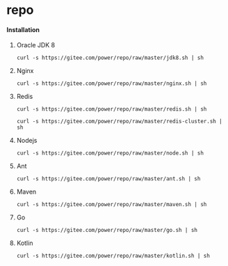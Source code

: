 # repo

#### Installation

1.  Oracle JDK 8

    `curl -s https://gitee.com/power/repo/raw/master/jdk8.sh | sh`
2.  Nginx

    `curl -s https://gitee.com/power/repo/raw/master/nginx.sh | sh`
3.  Redis

    `curl -s https://gitee.com/power/repo/raw/master/redis.sh | sh`

    `curl -s https://gitee.com/power/repo/raw/master/redis-cluster.sh | sh`
4. Nodejs

    `curl -s https://gitee.com/power/repo/raw/master/node.sh | sh`
5. Ant

    `curl -s https://gitee.com/power/repo/raw/master/ant.sh | sh`
6. Maven

    `curl -s https://gitee.com/power/repo/raw/master/maven.sh | sh`
7. Go

    `curl -s https://gitee.com/power/repo/raw/master/go.sh | sh`

8. Kotlin

    `curl -s https://gitee.com/power/repo/raw/master/kotlin.sh | sh`